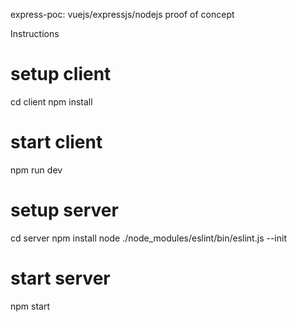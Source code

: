 express-poc: vuejs/expressjs/nodejs proof of concept


Instructions

# setup client
cd client
npm install
# start client
npm run dev

# setup server
cd server
npm install
node ./node_modules/eslint/bin/eslint.js --init
# start server
npm start


